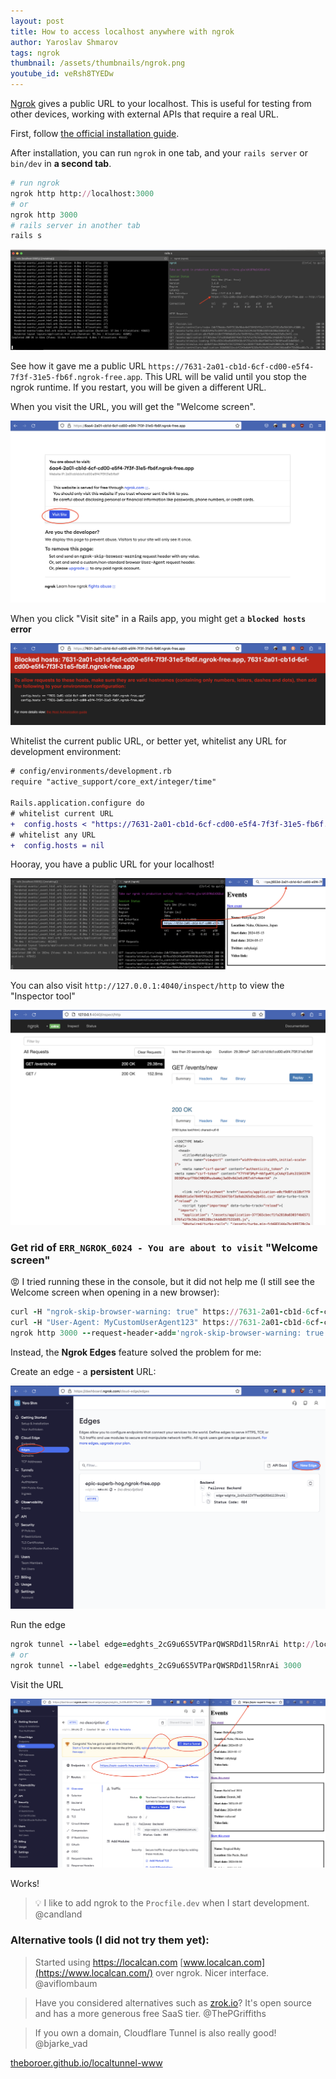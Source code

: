 ```yaml
---
layout: post
title: How to access localhost anywhere with ngrok
author: Yaroslav Shmarov
tags: ngrok
thumbnail: /assets/thumbnails/ngrok.png
youtube_id: veRsh8TYEDw
---
```


[Ngrok](https://ngrok.com/) gives a public URL to your localhost. This is useful for testing from other devices, working with external APIs that require a real URL.

First, follow [the official installation guide](https://dashboard.ngrok.com/get-started/setup/macos).

After installation, you can run `ngrok` in one tab, and your `rails server` or `bin/dev` in **a second tab**.

```ruby
# run ngrok
ngrok http http://localhost:3000
# or
ngrok http 3000
# rails server in another tab
rails s
```

![run ngrok](/assets/images/ngrok-run.png)

See how it gave me a public URL `https://7631-2a01-cb1d-6cf-cd00-e5f4-7f3f-31e5-fb6f.ngrok-free.app`. This URL will be valid until you stop the ngrok runtime. If you restart, you will be given a different URL.

When you visit the URL, you will get the "Welcome screen".

![Ngrok welcome screen](/assets/images/ngrok-you-are-about-to-visit.png)

When you click "Visit site" in a Rails app, you might get a **`blocked hosts` error**

![Rails blocked hosts error](/assets/images/ngrok-blocked-hosts.png)

Whitelist the current public URL, or better yet, whitelist any URL for development environment:

```diff
# config/environments/development.rb
require "active_support/core_ext/integer/time"

Rails.application.configure do
# whitelist current URL
+  config.hosts < "https://7631-2a01-cb1d-6cf-cd00-e5f4-7f3f-31e5-fb6f.ngrok-free.app"
# whitelist any URL
+  config.hosts = nil
```

Hooray, you have a public URL for your localhost!

![ngrok works](/assets/images/ngrok-public-onetime-url.png)

You can also visit `http://127.0.0.1:4040/inspect/http` to view the "Inspector tool"

![ngrok inspector](/assets/images/ngrok-inspector.png)

### Get rid of `ERR_NGROK_6024 - You are about to visit` "Welcome screen"

😡 I tried running these in the console, but it did not help me (I still see the Welcome screen when opening in a new browser):

```ruby
curl -H "ngrok-skip-browser-warning: true" https://7631-2a01-cb1d-6cf-cd00-e5f4-7f3f-31e5-fb6f.ngrok-free.app
curl -H "User-Agent: MyCustomUserAgent123" https://7631-2a01-cb1d-6cf-cd00-e5f4-7f3f-31e5-fb6f.ngrok-free.app
ngrok http 3000 --request-header-add='ngrok-skip-browser-warning: true'
```

Instead, the **Ngrok Edges** feature solved the problem for me:

Create an edge - a **persistent** URL:

![ngrok create edge](/assets/images/ngrok-edge-create.png)

Run the edge

```ruby
ngrok tunnel --label edge=edghts_2cG9u6S5VTParQWSRDd1l5RnrAi http://localhost:3000
# or
ngrok tunnel --label edge=edghts_2cG9u6S5VTParQWSRDd1l5RnrAi 3000
```

Visit the URL

![ngrok edge run](/assets/images/ngrok-edge-run.png)

Works!

> 💡 I like to add ngrok to the `Procfile.dev` when I start development. @candland

### Alternative tools (I did not try them yet):

> Started using https://localcan.com [www.localcan.com](https://www.localcan.com/) over ngrok. Nicer interface. @aviflombaum

> Have you considered alternatives such as [zrok.io](https://zrok.io/)? It's open source and has a more generous free SaaS tier. @ThePGriffiths

> If you own a domain, Cloudflare Tunnel is also really good! @bjarke_vad

[theboroer.github.io/localtunnel-www](https://theboroer.github.io/localtunnel-www/)
